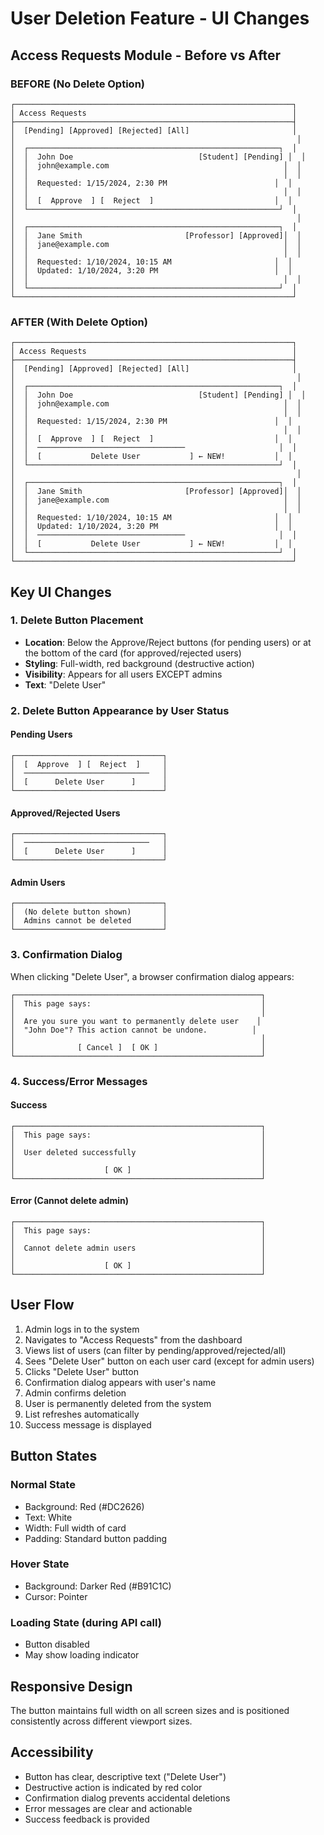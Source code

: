 # User Deletion Feature - UI Changes

## Access Requests Module - Before vs After

### BEFORE (No Delete Option)
```
┌──────────────────────────────────────────────────────────────┐
│ Access Requests                                              │
├──────────────────────────────────────────────────────────────┤
│  [Pending] [Approved] [Rejected] [All]                       │
│                                                               │
│  ┌────────────────────────────────────────────────────────┐  │
│  │  John Doe                            [Student] [Pending] │  │
│  │  john@example.com                                       │  │
│  │                                                         │  │
│  │  Requested: 1/15/2024, 2:30 PM                        │  │
│  │                                                         │  │
│  │  [  Approve  ] [  Reject  ]                           │  │
│  └────────────────────────────────────────────────────────┘  │
│                                                               │
│  ┌────────────────────────────────────────────────────────┐  │
│  │  Jane Smith                       [Professor] [Approved]│  │
│  │  jane@example.com                                       │  │
│  │                                                         │  │
│  │  Requested: 1/10/2024, 10:15 AM                       │  │
│  │  Updated: 1/10/2024, 3:20 PM                          │  │
│  │                                                         │  │
│  └────────────────────────────────────────────────────────┘  │
└──────────────────────────────────────────────────────────────┘
```

### AFTER (With Delete Option)
```
┌──────────────────────────────────────────────────────────────┐
│ Access Requests                                              │
├──────────────────────────────────────────────────────────────┤
│  [Pending] [Approved] [Rejected] [All]                       │
│                                                               │
│  ┌────────────────────────────────────────────────────────┐  │
│  │  John Doe                            [Student] [Pending] │  │
│  │  john@example.com                                       │  │
│  │                                                         │  │
│  │  Requested: 1/15/2024, 2:30 PM                        │  │
│  │                                                         │  │
│  │  [  Approve  ] [  Reject  ]                           │  │
│  │  ─────────────────────────────────                     │  │
│  │  [           Delete User           ] ← NEW!           │  │
│  └────────────────────────────────────────────────────────┘  │
│                                                               │
│  ┌────────────────────────────────────────────────────────┐  │
│  │  Jane Smith                       [Professor] [Approved]│  │
│  │  jane@example.com                                       │  │
│  │                                                         │  │
│  │  Requested: 1/10/2024, 10:15 AM                       │  │
│  │  Updated: 1/10/2024, 3:20 PM                          │  │
│  │  ─────────────────────────────────                     │  │
│  │  [           Delete User           ] ← NEW!           │  │
│  └────────────────────────────────────────────────────────┘  │
└──────────────────────────────────────────────────────────────┘
```

## Key UI Changes

### 1. Delete Button Placement
- **Location**: Below the Approve/Reject buttons (for pending users) or at the bottom of the card (for approved/rejected users)
- **Styling**: Full-width, red background (destructive action)
- **Visibility**: Appears for all users EXCEPT admins
- **Text**: "Delete User"

### 2. Delete Button Appearance by User Status

#### Pending Users
```
┌─────────────────────────────────┐
│  [  Approve  ] [  Reject  ]     │
│  ────────────────────────────   │
│  [      Delete User      ]      │
└─────────────────────────────────┘
```

#### Approved/Rejected Users
```
┌─────────────────────────────────┐
│  ────────────────────────────   │
│  [      Delete User      ]      │
└─────────────────────────────────┘
```

#### Admin Users
```
┌─────────────────────────────────┐
│  (No delete button shown)       │
│  Admins cannot be deleted       │
└─────────────────────────────────┘
```

### 3. Confirmation Dialog
When clicking "Delete User", a browser confirmation dialog appears:

```
┌───────────────────────────────────────────────────────┐
│  This page says:                                      │
│                                                       │
│  Are you sure you want to permanently delete user    │
│  "John Doe"? This action cannot be undone.          │
│                                                       │
│              [ Cancel ]  [ OK ]                       │
└───────────────────────────────────────────────────────┘
```

### 4. Success/Error Messages

#### Success
```
┌───────────────────────────────────────────────────────┐
│  This page says:                                      │
│                                                       │
│  User deleted successfully                            │
│                                                       │
│                    [ OK ]                             │
└───────────────────────────────────────────────────────┘
```

#### Error (Cannot delete admin)
```
┌───────────────────────────────────────────────────────┐
│  This page says:                                      │
│                                                       │
│  Cannot delete admin users                            │
│                                                       │
│                    [ OK ]                             │
└───────────────────────────────────────────────────────┘
```

## User Flow

1. Admin logs in to the system
2. Navigates to "Access Requests" from the dashboard
3. Views list of users (can filter by pending/approved/rejected/all)
4. Sees "Delete User" button on each user card (except for admin users)
5. Clicks "Delete User" button
6. Confirmation dialog appears with user's name
7. Admin confirms deletion
8. User is permanently deleted from the system
9. List refreshes automatically
10. Success message is displayed

## Button States

### Normal State
- Background: Red (#DC2626)
- Text: White
- Width: Full width of card
- Padding: Standard button padding

### Hover State
- Background: Darker Red (#B91C1C)
- Cursor: Pointer

### Loading State (during API call)
- Button disabled
- May show loading indicator

## Responsive Design

The button maintains full width on all screen sizes and is positioned consistently across different viewport sizes.

## Accessibility

- Button has clear, descriptive text ("Delete User")
- Destructive action is indicated by red color
- Confirmation dialog prevents accidental deletions
- Error messages are clear and actionable
- Success feedback is provided
